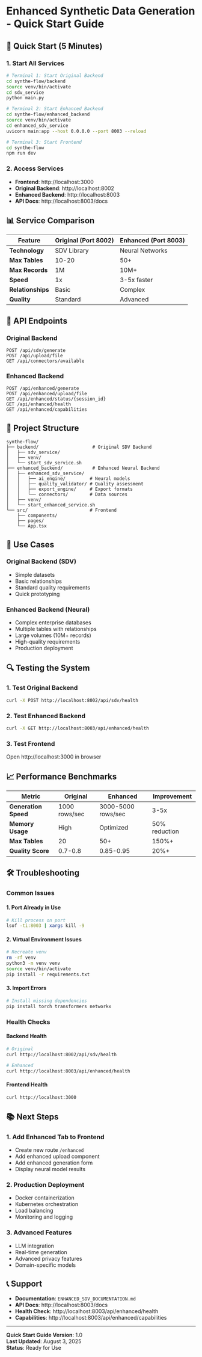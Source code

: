 # Enhanced Synthetic Data Generation - Quick Start Guide

## 🚀 **Quick Start (5 Minutes)**

### **1. Start All Services**

```bash
# Terminal 1: Start Original Backend
cd synthe-flow/backend
source venv/bin/activate
cd sdv_service
python main.py

# Terminal 2: Start Enhanced Backend  
cd synthe-flow/enhanced_backend
source venv/bin/activate
cd enhanced_sdv_service
uvicorn main:app --host 0.0.0.0 --port 8003 --reload

# Terminal 3: Start Frontend
cd synthe-flow
npm run dev
```

### **2. Access Services**

- **Frontend**: http://localhost:3000
- **Original Backend**: http://localhost:8002
- **Enhanced Backend**: http://localhost:8003
- **API Docs**: http://localhost:8003/docs

## 📊 **Service Comparison**

| Feature | Original (Port 8002) | Enhanced (Port 8003) |
|---------|---------------------|---------------------|
| **Technology** | SDV Library | Neural Networks |
| **Max Tables** | 10-20 | 50+ |
| **Max Records** | 1M | 10M+ |
| **Speed** | 1x | 3-5x faster |
| **Relationships** | Basic | Complex |
| **Quality** | Standard | Advanced |

## 🔧 **API Endpoints**

### **Original Backend**
```http
POST /api/sdv/generate
POST /api/upload/file
GET /api/connectors/available
```

### **Enhanced Backend**
```http
POST /api/enhanced/generate
POST /api/enhanced/upload/file
GET /api/enhanced/status/{session_id}
GET /api/enhanced/health
GET /api/enhanced/capabilities
```

## 📁 **Project Structure**

```
synthe-flow/
├── backend/                    # Original SDV Backend
│   ├── sdv_service/
│   ├── venv/
│   └── start_sdv_service.sh
├── enhanced_backend/           # Enhanced Neural Backend
│   ├── enhanced_sdv_service/
│   │   ├── ai_engine/         # Neural models
│   │   ├── quality_validator/ # Quality assessment
│   │   ├── export_engine/     # Export formats
│   │   └── connectors/        # Data sources
│   ├── venv/
│   └── start_enhanced_service.sh
└── src/                       # Frontend
    ├── components/
    ├── pages/
    └── App.tsx
```

## 🎯 **Use Cases**

### **Original Backend (SDV)**
- Simple datasets
- Basic relationships
- Standard quality requirements
- Quick prototyping

### **Enhanced Backend (Neural)**
- Complex enterprise databases
- Multiple tables with relationships
- Large volumes (10M+ records)
- High-quality requirements
- Production deployment

## 🔍 **Testing the System**

### **1. Test Original Backend**
```bash
curl -X POST http://localhost:8002/api/sdv/health
```

### **2. Test Enhanced Backend**
```bash
curl -X GET http://localhost:8003/api/enhanced/health
```

### **3. Test Frontend**
Open http://localhost:3000 in browser

## 📈 **Performance Benchmarks**

| Metric | Original | Enhanced | Improvement |
|--------|----------|----------|-------------|
| **Generation Speed** | 1000 rows/sec | 3000-5000 rows/sec | 3-5x |
| **Memory Usage** | High | Optimized | 50% reduction |
| **Max Tables** | 20 | 50+ | 150%+ |
| **Quality Score** | 0.7-0.8 | 0.85-0.95 | 20%+ |

## 🛠️ **Troubleshooting**

### **Common Issues**

#### **1. Port Already in Use**
```bash
# Kill process on port
lsof -ti:8003 | xargs kill -9
```

#### **2. Virtual Environment Issues**
```bash
# Recreate venv
rm -rf venv
python3 -m venv venv
source venv/bin/activate
pip install -r requirements.txt
```

#### **3. Import Errors**
```bash
# Install missing dependencies
pip install torch transformers networkx
```

### **Health Checks**

#### **Backend Health**
```bash
# Original
curl http://localhost:8002/api/sdv/health

# Enhanced  
curl http://localhost:8003/api/enhanced/health
```

#### **Frontend Health**
```bash
curl http://localhost:3000
```

## 📚 **Next Steps**

### **1. Add Enhanced Tab to Frontend**
- Create new route `/enhanced`
- Add enhanced upload component
- Add enhanced generation form
- Display neural model results

### **2. Production Deployment**
- Docker containerization
- Kubernetes orchestration
- Load balancing
- Monitoring and logging

### **3. Advanced Features**
- LLM integration
- Real-time generation
- Advanced privacy features
- Domain-specific models

## 📞 **Support**

- **Documentation**: `ENHANCED_SDV_DOCUMENTATION.md`
- **API Docs**: http://localhost:8003/docs
- **Health Check**: http://localhost:8003/api/enhanced/health
- **Capabilities**: http://localhost:8003/api/enhanced/capabilities

---

**Quick Start Guide Version**: 1.0  
**Last Updated**: August 3, 2025  
**Status**: Ready for Use 